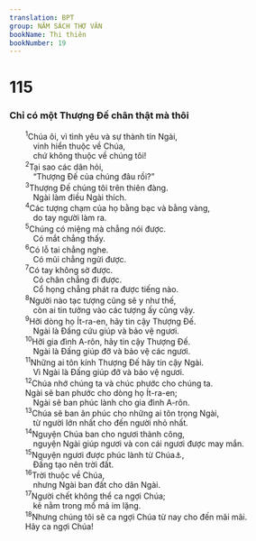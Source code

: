 ```yaml
---
translation: BPT
group: NĂM SÁCH THƠ VĂN
bookName: Thi thiên 
bookNumber: 19
---
```


<div class="title"><h1>115</h1><h3>Chỉ có một Thượng Đế chân thật mà thôi</h3></div>
<span class="verse thi_115_1">  <sup>1</sup>Chúa ôi, vì tình yêu và sự thành tín Ngài,<br/>   vinh hiển thuộc về Chúa,<br/>   chứ không thuộc về chúng tôi!<br/></span>
<span class="verse thi_115_2">  <sup>2</sup>Tại sao các dân hỏi,<br/>   “Thượng Đế của chúng đâu rồi?”<br/></span>
<span class="verse thi_115_3">  <sup>3</sup>Thượng Đế chúng tôi trên thiên đàng.<br/>   Ngài làm điều Ngài thích.<br/></span>
<span class="verse thi_115_4">  <sup>4</sup>Các tượng chạm của họ bằng bạc và bằng vàng,<br/>   do tay người làm ra.<br/></span>
<span class="verse thi_115_5">  <sup>5</sup>Chúng có miệng mà chẳng nói được.<br/>   Có mắt chẳng thấy.<br/></span>
<span class="verse thi_115_6">  <sup>6</sup>Có lỗ tai chẳng nghe.<br/>   Có mũi chẳng ngửi được.<br/></span>
<span class="verse thi_115_7">  <sup>7</sup>Có tay không sờ được.<br/>   Có chân chẳng đi được.<br/>   Cổ họng chẳng phát ra được tiếng nào.<br/></span>
<span class="verse thi_115_8">  <sup>8</sup>Người nào tạc tượng cũng sẽ y như thế,<br/>   còn ai tin tưởng vào các tượng ấy cũng vậy.<br/></span>
<span class="verse thi_115_9">  <sup>9</sup>Hỡi dòng họ Ít-ra-en, hãy tin cậy Thượng Đế.<br/>   Ngài là Đấng cứu giúp và bảo vệ ngươi.<br/></span>
<span class="verse thi_115_10">  <sup>10</sup>Hỡi gia đình A-rôn, hãy tin cậy Thượng Đế.<br/>   Ngài là Đấng giúp đỡ và bảo vệ các ngươi.<br/></span>
<span class="verse thi_115_11">  <sup>11</sup>Những ai tôn kính Thượng Đế hãy tin cậy Ngài.<br/>   Vì Ngài là Đấng giúp đỡ và bảo vệ ngươi.<br/></span>
<span class="verse thi_115_12">  <sup>12</sup>Chúa nhớ chúng ta và chúc phước cho chúng ta.<br/>  Ngài sẽ ban phước cho dòng họ Ít-ra-en;<br/>   Ngài sẽ ban phúc lành cho gia đình A-rôn.<br/></span>
<span class="verse thi_115_13">  <sup>13</sup>Chúa sẽ ban ân phúc cho những ai tôn trọng Ngài,<br/>   từ người lớn nhất cho đến người nhỏ nhất.<br/></span>
<span class="verse thi_115_14">  <sup>14</sup>Nguyện Chúa ban cho ngươi thành công,<br/>   nguyện Ngài giúp ngươi và con cái ngươi được may mắn.<br/></span>
<span class="verse thi_115_15">  <sup>15</sup>Nguyện ngươi được phúc lành từ Chúa<a data-toggle="tooltip" data-placement="bottom" title="Hay “CHÚA chào mừng ngươi bằng phúc lành.”">⚓</a>,<br/>   Đấng tạo nên trời đất.<br/></span>
<span class="verse thi_115_16">  <sup>16</sup>Trời thuộc về Chúa,<br/>   nhưng Ngài ban đất cho dân Ngài.<br/></span>
<span class="verse thi_115_17">  <sup>17</sup>Người chết không thể ca ngợi Chúa;<br/>   kẻ nằm trong mồ mả im lặng.<br/></span>
<span class="verse thi_115_18">  <sup>18</sup>Nhưng chúng tôi sẽ ca ngợi Chúa từ nay cho đến mãi mãi.<br/>  Hãy ca ngợi Chúa!<br/></span>
